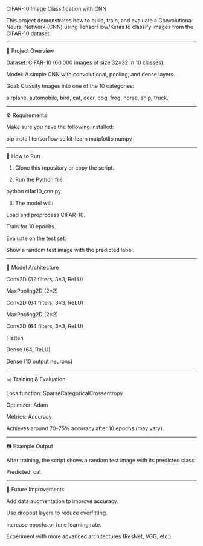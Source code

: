 CIFAR-10 Image Classification with CNN

This project demonstrates how to build, train, and evaluate a Convolutional Neural Network (CNN) using TensorFlow/Keras to classify images from the CIFAR-10 dataset.


---

📌 Project Overview

Dataset: CIFAR-10 (60,000 images of size 32×32 in 10 classes).

Model: A simple CNN with convolutional, pooling, and dense layers.

Goal: Classify images into one of the 10 categories:

airplane, automobile, bird, cat, deer, dog, frog, horse, ship, truck.




---

⚙️ Requirements

Make sure you have the following installed:

pip install tensorflow scikit-learn matplotlib numpy


---

🚀 How to Run

1. Clone this repository or copy the script.


2. Run the Python file:

python cifar10_cnn.py


3. The model will:

Load and preprocess CIFAR-10.

Train for 10 epochs.

Evaluate on the test set.

Show a random test image with the predicted label.





---

🧠 Model Architecture

Conv2D (32 filters, 3×3, ReLU)

MaxPooling2D (2×2)

Conv2D (64 filters, 3×3, ReLU)

MaxPooling2D (2×2)

Conv2D (64 filters, 3×3, ReLU)

Flatten

Dense (64, ReLU)

Dense (10 output neurons)



---

📊 Training & Evaluation

Loss function: SparseCategoricalCrossentropy

Optimizer: Adam

Metrics: Accuracy

Achieves around 70–75% accuracy after 10 epochs (may vary).



---

📷 Example Output

After training, the script shows a random test image with its predicted class:

Predicted: cat




---

🔮 Future Improvements

Add data augmentation to improve accuracy.

Use dropout layers to reduce overfitting.

Increase epochs or tune learning rate.

Experiment with more advanced architectures (ResNet, VGG, etc.).

